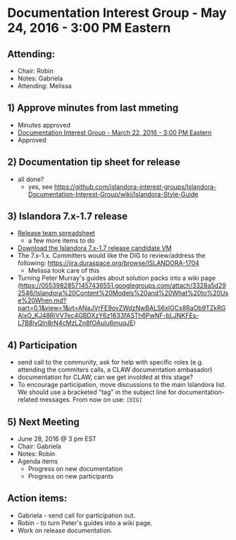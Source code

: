 # Documentation Interest Group - May 24, 2016 - 3:00 PM Eastern

## Attending:

* Chair: Robin
* Notes: Gabriela
* Attending: Melissa


## 1) Approve minutes from last mmeting
* Minutes approved
* [Documentation Interest Group - March 22, 2016 - 3:00 PM Eastern](https://github.com/islandora-interest-groups/Islandora-Documentation-Interest-Group/blob/main/meetings/2016/Meeting-Notes-2016-03-22.md)
* Approved

## 2) Documentation tip sheet for release
* all done?
	* yes, see https://github.com/islandora-interest-groups/Islandora-Documentation-Interest-Group/wiki/Islandora-Style-Guide

## 3) Islandora 7.x-1.7 release
* [Release team spreadsheet](https://docs.google.com/spreadsheets/d/1PRv2Xo-sNE_sDJHUT5OvTXmNiSHnkdJgwo7VsFkIUgY/edit?pref=2&pli=1#gid=2093695402)
	* a few more items to do
* [Download the Islandora 7.x-1.7 release candidate VM](http://alpha.library.yorku.ca/releases/7.x-1.7/Islandora_7.x-1.7_RC1.ova)
* The 7.x-1.x. Committers would like the DIG to review/address the following: https://jira.duraspace.org/browse/ISLANDORA-1704
	* Melissa took care of this
* Turning Peter Murray's guides about solution packs into a wiki page (https://05539828571457436551.googlegroups.com/attach/3328a5d292546/Islandora%20Content%20Models%20and%20What%20to%20Use%20When.md?part=0.1&view=1&vt=ANaJVrFE9ovZWdzNwBALS6xIGCs8RaOb9TZkRGAlxO_KJ48RiVV7ec4GBDXzY6z1633fASTh6PwNF-bLJNKFEs-L7B8lyQln8rN4cMzLZn8fOAulu6muqJE)	

## 4) Participation
* send call to the community, ask for help with specific roles (e.g. attending the commiters calls, a CLAW documentation ambasador)
* documentation for CLAW, can we get involded at this stage? 
* To encourage participation, move discussions to the main Islandora list. We should use a bracketed "tag" in the subject line for documentation-related messages. From now on use: `[DIG]`


## 5) Next Meeting
* June 28, 2016 @ 3 pm EST
* Chair: Gabriela
* Notes: Robin
* Agenda items
	* Progress on new documentation
	* Progress on new participants

## Action items:

* Gabriela - send call for participation out.
* Robin - to turn Peter's guides into a wiki page.
* Work on release documentation.

